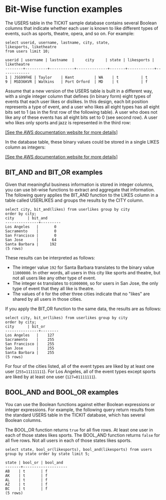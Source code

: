 # Bit\-Wise function examples<a name="r_bitwise_examples"></a>

The USERS table in the TICKIT sample database contains several Boolean columns that indicate whether each user is known to like different types of events, such as sports, theatre, opera, and so on\. For example:

```
select userid, username, lastname, city, state, 
likesports, liketheatre
from users limit 10;

userid | username | lastname  |     city     | state | likesports | liketheatre
--------+----------+-----------+--------------+-------+------------+-------------
1 | JSG99FHE | Taylor    | Kent         | WA    | t          | t
9 | MSD36KVR | Watkins   | Port Orford  | MD    | t          | f
```

Assume that a new version of the USERS table is built in a different way, with a single integer column that defines \(in binary form\) eight types of events that each user likes or dislikes\. In this design, each bit position represents a type of event, and a user who likes all eight types has all eight bits set to 1 \(as in the first row of the following table\)\. A user who does not like any of these events has all eight bits set to 0 \(see second row\)\. A user who likes only sports and jazz is represented in the third row:

[\[See the AWS documentation website for more details\]](http://docs.aws.amazon.com/redshift/latest/dg/r_bitwise_examples.html)

In the database table, these binary values could be stored in a single LIKES column as integers:

[\[See the AWS documentation website for more details\]](http://docs.aws.amazon.com/redshift/latest/dg/r_bitwise_examples.html)

## BIT\_AND and BIT\_OR examples<a name="r_bitwise_examples-bit_and-and-bit_or-examples"></a>

Given that meaningful business information is stored in integer columns, you can use bit\-wise functions to extract and aggregate that information\. The following query applies the BIT\_AND function to the LIKES column in a table called USERLIKES and groups the results by the CITY column\. 

```
select city, bit_and(likes) from userlikes group by city 
order by city;
city      | bit_and
---------------+---------
Los Angeles   |       0
Sacramento    |       0
San Francisco |       0
San Jose      |      64
Santa Barbara |     192
(5 rows)
```

These results can be interpreted as follows:
+ The integer value `192` for Santa Barbara translates to the binary value `11000000`\. In other words, all users in this city like sports and theatre, but not all users like any other type of event\.
+ The integer `64` translates to `01000000`, so for users in San Jose, the only type of event that they all like is theatre\.
+ The values of `0` for the other three cities indicate that no "likes" are shared by all users in those cities\.

If you apply the BIT\_OR function to the same data, the results are as follows:

```
select city, bit_or(likes) from userlikes group by city
order by city;
city      | bit_or
---------------+--------
Los Angeles   |    127
Sacramento    |    255
San Francisco |    255
San Jose      |    255
Santa Barbara |    255
(5 rows)
```

For four of the cities listed, all of the event types are liked by at least one user \(`255=11111111`\)\. For Los Angeles, all of the event types except sports are liked by at least one user \(`127=01111111`\)\.

## BOOL\_AND and BOOL\_OR examples<a name="r_bitwise_examples-bool_and-and-bool_or-examples"></a>

You can use the Boolean functions against either Boolean expressions or integer expressions\. For example, the following query return results from the standard USERS table in the TICKIT database, which has several Boolean columns\.

The BOOL\_OR function returns `true` for all five rows\. At least one user in each of those states likes sports\. The BOOL\_AND function returns `false` for all five rows\. Not all users in each of those states likes sports\.

```
select state, bool_or(likesports), bool_and(likesports) from users 
group by state order by state limit 5;

state | bool_or | bool_and
-------+--------------------
AB    | t       | f
AK    | t       | f
AL    | t       | f
AZ    | t       | f
BC    | t       | f
(5 rows)
```